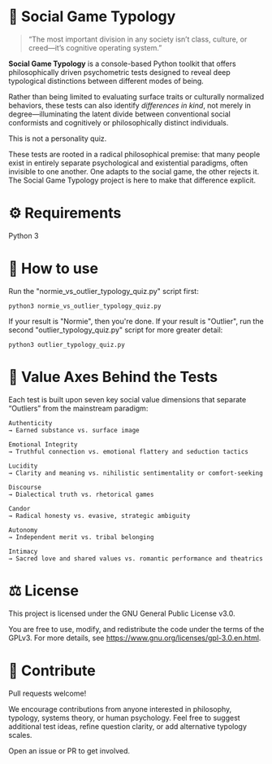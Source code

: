 # 🧬 Social Game Typology

> “The most important division in any society isn’t class, culture, or creed—it’s cognitive operating system.”

**Social Game Typology** is a console-based Python toolkit that offers philosophically driven psychometric tests designed to reveal deep typological distinctions between different modes of being.

Rather than being limited to evaluating surface traits or culturally normalized behaviors, these tests can also identify *differences in kind*, not merely in degree—illuminating the latent divide between conventional social conformists and cognitively or philosophically distinct individuals.

This is not a personality quiz.

These tests are rooted in a radical philosophical premise: that many people exist in entirely separate psychological and existential paradigms, often invisible to one another. One adapts to the social game, the other rejects it. The Social Game Typology project is here to make that difference explicit.

# ⚙️ Requirements

Python 3

# 🔧 How to use

Run the "normie_vs_outlier_typology_quiz.py" script first:

```shell
python3 normie_vs_outlier_typology_quiz.py
```

If your result is "Normie", then you're done. If your result is "Outlier", run the second "outlier_typology_quiz.py" script for more greater detail:

```shell
python3 outlier_typology_quiz.py
```

# 🧠 Value Axes Behind the Tests

Each test is built upon seven key social value dimensions that separate “Outliers” from the mainstream paradigm:

    Authenticity
    → Earned substance vs. surface image

    Emotional Integrity
    → Truthful connection vs. emotional flattery and seduction tactics

    Lucidity
    → Clarity and meaning vs. nihilistic sentimentality or comfort-seeking

    Discourse
    → Dialectical truth vs. rhetorical games

    Candor
    → Radical honesty vs. evasive, strategic ambiguity

    Autonomy
    → Independent merit vs. tribal belonging

    Intimacy
    → Sacred love and shared values vs. romantic performance and theatrics

# ⚖️ License

This project is licensed under the GNU General Public License v3.0.

You are free to use, modify, and redistribute the code under the terms of the GPLv3. For more details, see https://www.gnu.org/licenses/gpl-3.0.en.html.

# 🙋 Contribute

Pull requests welcome!

We encourage contributions from anyone interested in philosophy, typology, systems theory, or human psychology. Feel free to suggest additional test ideas, refine question clarity, or add alternative typology scales.

Open an issue or PR to get involved.